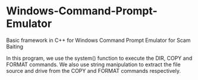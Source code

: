 # Windows-Command-Prompt-Emulator
Basic framework in C++ for Windows Command Prompt Emulator for Scam Baiting

In this program, we use the system() function to execute the DIR, COPY and FORMAT commands. We also use string manipulation to extract the file source and drive from the COPY and FORMAT commands respectively.
